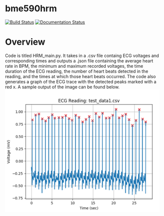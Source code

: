 # bme590hrm
[![Build Status](https://travis-ci.org/an-schneider/bme590hrm.svg?branch=master)](https://travis-ci.org/an-schneider/bme590hrm)
[![Documentation Status](https://readthedocs.org/projects/an-schneiderheartratemonitor/badge/?version=latest)](http://an-schneiderheartratemonitor.readthedocs.io/en/latest/?badge=latest)

# Overview
Code is titled HRM_main.py. It takes in a .csv file containg ECG voltages and corresponding times and outputs a .json file containing the average heart rate in BPM, the minimum and maximum recorded voltages, the time duration of the ECG reading, the number of heart beats detected in the reading, and the times at which those heart beats occurred. The code also generates a graph of the ECG trace with the detected peaks marked with a red x. A sample output of the image can be found below.  
![](sample_output.png)
